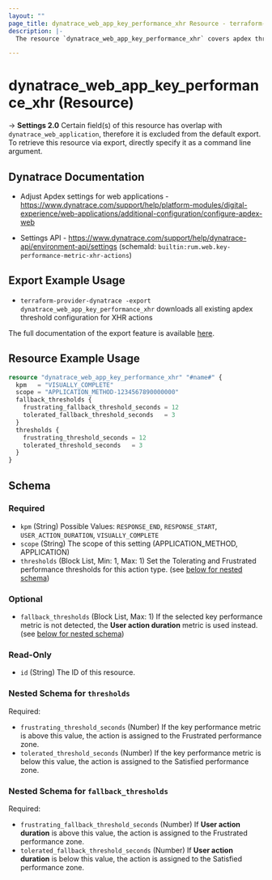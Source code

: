 ```yaml
---
layout: ""
page_title: dynatrace_web_app_key_performance_xhr Resource - terraform-provider-dynatrace"
description: |-
  The resource `dynatrace_web_app_key_performance_xhr` covers apdex threshold configuration for XHR actions

---
```


# dynatrace_web_app_key_performance_xhr (Resource)

-> **Settings 2.0** Certain field(s) of this resource has overlap with `dynatrace_web_application`, therefore it is excluded from the default export. To retrieve this resource via export, directly specify it as a command line argument. 

## Dynatrace Documentation

- Adjust Apdex settings for web applications - https://www.dynatrace.com/support/help/platform-modules/digital-experience/web-applications/additional-configuration/configure-apdex-web

- Settings API - https://www.dynatrace.com/support/help/dynatrace-api/environment-api/settings (schemaId: `builtin:rum.web.key-performance-metric-xhr-actions`)

## Export Example Usage

- `terraform-provider-dynatrace -export dynatrace_web_app_key_performance_xhr` downloads all existing apdex threshold configuration for XHR actions

The full documentation of the export feature is available [here](https://registry.terraform.io/providers/dynatrace-oss/dynatrace/latest/docs/guides/export-v2).

## Resource Example Usage

```terraform
resource "dynatrace_web_app_key_performance_xhr" "#name#" {
  kpm   = "VISUALLY_COMPLETE"
  scope = "APPLICATION_METHOD-1234567890000000"
  fallback_thresholds {
    frustrating_fallback_threshold_seconds = 12
    tolerated_fallback_threshold_seconds   = 3
  }
  thresholds {
    frustrating_threshold_seconds = 12
    tolerated_threshold_seconds   = 3
  }
}
```

<!-- schema generated by tfplugindocs -->
## Schema

### Required

- `kpm` (String) Possible Values: `RESPONSE_END`, `RESPONSE_START`, `USER_ACTION_DURATION`, `VISUALLY_COMPLETE`
- `scope` (String) The scope of this setting (APPLICATION_METHOD, APPLICATION)
- `thresholds` (Block List, Min: 1, Max: 1) Set the Tolerating and Frustrated performance thresholds for this action type. (see [below for nested schema](#nestedblock--thresholds))

### Optional

- `fallback_thresholds` (Block List, Max: 1) If the selected key performance metric is not detected, the **User action duration** metric is used instead. (see [below for nested schema](#nestedblock--fallback_thresholds))

### Read-Only

- `id` (String) The ID of this resource.

<a id="nestedblock--thresholds"></a>
### Nested Schema for `thresholds`

Required:

- `frustrating_threshold_seconds` (Number) If the key performance metric is above this value, the action is assigned to the Frustrated performance zone.
- `tolerated_threshold_seconds` (Number) If the key performance metric is below this value, the action is assigned to the Satisfied performance zone.


<a id="nestedblock--fallback_thresholds"></a>
### Nested Schema for `fallback_thresholds`

Required:

- `frustrating_fallback_threshold_seconds` (Number) If **User action duration** is above this value, the action is assigned to the Frustrated performance zone.
- `tolerated_fallback_threshold_seconds` (Number) If **User action duration** is below this value, the action is assigned to the Satisfied performance zone.
 